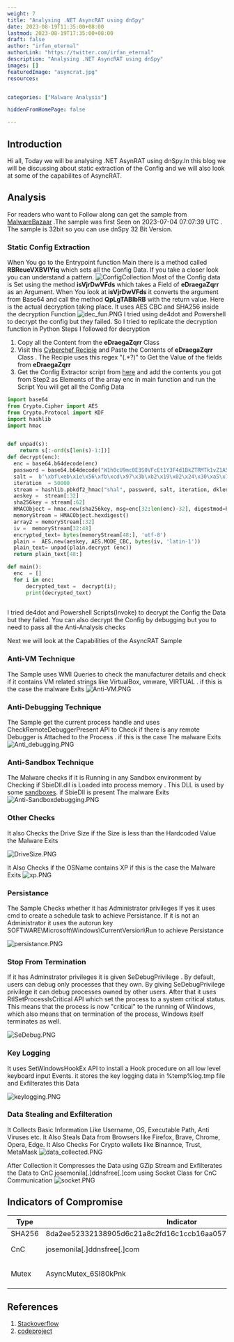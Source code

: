 ```yaml
---
weight: 7
title: "Analysing .NET AsyncRAT using dnSpy"
date: 2023-08-19T11:35:00+08:00
lastmod: 2023-08-19T17:35:00+08:00
draft: false
author: "irfan_eternal"
authorLink: "https://twitter.com/irfan_eternal"
description: "Analysing .NET AsyncRAT using dnSpy"
images: []
featuredImage: "asyncrat.jpg"
resources:


categories: ["Malware Analysis"]

hiddenFromHomePage: false

---
```

## Introduction
Hi all, Today we will be analysing .NET AsynRAT using dnSpy.In this blog we will be discussing about static extraction of the Config and we will also look at some of the capabilites of AsyncRAT. 

## Analysis
For readers who want to Follow along can get the sample from [MalwareBazaar](https://bazaar.abuse.ch/sample/8da2ee52332138905d6c21a8c2fd16c1ccb16aa057b64df7e66f2bd38664e86f/) .The sample was first Seen on 2023-07-04 07:07:39 UTC
. The sample is 32bit so you can use dnSpy 32 Bit Version. 

### Static Config Extraction

When You go to the Entrypoint function Main there is a method called **RBReueVXBVIYiq** which sets all the Config Data. If you take a closer look you can understand a pattern. 
![ConfigCollection](ConfigCollection.PNG)
Most of the Config data is Set using the method **isVjrDwVFds** which takes a Field of **eDraegaZqrr**  as an Argument. When You look at  **isVjrDwVFds** it converts the argument from Base64 and call the method **QpLgTABIbRB** with the return value. Here is the actual decryption taking place. It uses AES CBC and SHA256 inside the decryption Function
![dec_fun.PNG](dec_fun.PNG)
I tried using de4dot and Powershell to decrypt the config but they failed. So I tried to replicate the decryption function in Python
Steps I followed for decryption
1) Copy all the Content  from the **eDraegaZqrr** Class
2) Visit this [Cyberchef Recipie](https://gchq.github.io/CyberChef/#recipe=Regular_expression('User%20defined','%22(.*?)%22',true,true,false,false,false,false,'List%20matches')) and Paste the Contents of **eDraegaZqrr** Class . The Recipie uses  this regex "(.*?)" to Get the Value of the  fields from **eDraegaZqrr** 
3) Get the Config Extractor script from [here](https://github.com/irfan-eternal/blog_temp/blob/main/AzyncRAT/config_extract.py) and add the contents you got from Step2 as Elements of the array enc in main function and run the Script You will get all the Config Data  

```Python
import base64
from Crypto.Cipher import AES
from Crypto.Protocol import KDF
import hashlib
import hmac


def unpad(s):
    return s[:-ord(s[len(s)-1:])]
def decrypt(enc):
  enc = base64.b64decode(enc)
  password = base64.b64decode("W1h0cU9mc0E3S0VFcEt1Y3F4d1BkZTRMTk1vZ1A5aWY=");
  salt =  b'\xbf\xeb\x1e\x56\xfb\xcd\x97\x3b\xb2\x19\x02\x24\x30\xa5\x78\x43\x00\x3d\x56\x44\xd2\x1e\x62\xb9\xd4\xf1\x80\xe7\xe6\xc3\x39\x41'
  iteration  = 50000
  stream = hashlib.pbkdf2_hmac("shal", password, salt, iteration, dklen = 100)
  aeskey =  stream[:32]
  sha256key = stream[:62]
  HMACObject = hmac.new(sha256key, msg=enc[32:len(enc)-32], digestmod=hashlib.sha256)
  memoryStream = HMACObject.hexdigest()
  array2 = memoryStream[:32]
  iv =  memoryStream[32:48]
  encrypted_text= bytes(memoryStream[48:], 'utf-8')
  plain =  AES.new(aeskey, AES.MODE_CBC, bytes(iv, 'latin-1'))
  plain_text= unpad(plain.decrypt (enc))
  return plain_text[48:]

def main():
  enc  = []
  for i in enc:
      decrypted_text =  decrypt(i);
      print(decrypted_text)
      
 ```
 I tried de4dot and Powershell Scripts(Invoke) to decrypt the Config the Data but they failed. You can also decrypt the Config by debugging but you to need to pass all the Anti-Analysis checks

Next we will look at the Capabilities of the AsyncRAT Sample

### Anti-VM Technique

The Sample uses WMI Queries to check the manufacturer details and check if it contains VM related strings like VirtualBox, vmware, VIRTUAL . if this is the case the malware Exits
![Anti-VM.PNG](Anti-VM.PNG)

### Anti-Debugging Technique

The Sample get the current process handle and uses CheckRemoteDebuggerPresent API to Check if there is any remote Debugger is Attached to the Process . if this is the case The malware Exits
![Anti_debugging.PNG](Anti_debugging.PNG)

### Anti-Sandbox Technique

The Malware checks if it is Running in any Sandbox environment by Checking if SbieDll.dll is Loaded into process memory . This DLL is used by some [sandboxes](https://sandboxie-website-archive.github.io/www.sandboxie.com/SBIE_DLL_API.html). if SbieDll is present The malware Exits
![Anti-Sandboxdebugging.PNG](Anti-Sandbox.PNG)

### Other Checks

It also Checks the Drive Size if the Size is less than the Hardcoded Value the Malware Exits

![DriveSize.PNG](DriveSize.PNG)

It Also Checks if the OSName contains XP if this is the case the Malware Exits
![xp.PNG](xp.PNG)


### Persistance

The Sample Checks whether it has Administrator privileges If yes it uses cmd to create a schedule task to achieve Persistance. If it is not an Administrator it uses the autorun key SOFTWARE\Microsoft\Windows\CurrentVersion\Run to achieve Persistance

![persistance.PNG](persistance.PNG)

### Stop From Termination

If it has Adminstrator privileges it is given SeDebugPrivilege . By default, users can debug only processes that they own. By giving SeDebugPrivilege privilege it can debug processes owned by other users.  After that it uses RtlSetProcessIsCritical API  which  set the process to a system critical status. This means that the process is now "critical" to the running of Windows, which also means that on termination of the process, Windows itself terminates as well. 

![SeDebug.PNG](SeDebug.PNG)

### Key Logging

It uses SetWindowsHookEx API to install a Hook procedure on all low level keyboard input Events. it stores the key logging data in %temp%log.tmp file and Exfilterates this Data

![keylogging.PNG](keylogging.PNG)


### Data Stealing and Exfilteration

It Collects Basic Information Like Username, OS, Executable Path, Anti Viruses etc. It Also Steals Data from Browsers like Firefox, Brave, Chrome, Opera, Edge. It Also Checks For Crypto  wallets like Binannce, Trust, MetaMask
![data_collected.PNG](data_collected.PNG)


After Collection it Compresses the Data using GZip Stream and Exfilterates the Data to CnC josemonila[.]ddnsfree[.]com using Socket Class for CnC Communication
![socket.PNG](socket.PNG)


## Indicators of Compromise

| Type   | Indicator                                                        | Description                                                                 |
| ------ | ---------------------------------------------------------------- | --------------------------------------------------------------------------- |
| SHA256 | 8da2ee52332138905d6c21a8c2fd16c1ccb16aa057b64df7e66f2bd38664e86f | Initial File                                                                |
| CnC    | josemonila[.]ddnsfree[.]com                                      | Exfilteration of Data                                                       |
| Mutex  | AsyncMutex_6SI80kPnk                                             | To make sure to Run only once                                               |

## References

1) [Stackoverflow](https://stackoverflow.com/questions/12524994/encrypt-and-decrypt-using-pycrypto-aes-256) 
2) [codeproject](https://www.codeproject.com/Articles/43405/Protecting-Your-Process-with-RtlSetProcessIsCriti) 

 
